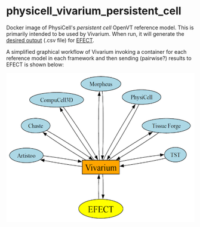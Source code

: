 # physicell_vivarium_persistent_cell
Docker image of PhysiCell's *persistent cell* OpenVT reference model. This is primarily intended to be used by Vivarium. When run, it will generate the [desired output](https://github.com/tjsego/PersistentCell/tree/start/experiments/E2/model004/results_raw/physicell) (.csv file) for [EFECT](
https://doi.org/10.48550/arXiv.2406.16820).

A simplified graphical workflow of Vivarium invoking a container for each reference model in each framework and then sending (pairwise?) results to EFECT is shown below:

<img src="./vivarium_ref_model.png" height="400">

